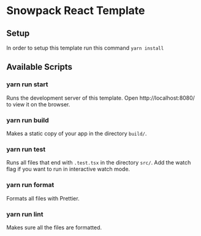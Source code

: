 # Snowpack React Template

## Setup

In order to setup this template run this command `yarn install`

## Available Scripts

### yarn run start

Runs the development server of this template.
Open http://localhost:8080/ to view it on the browser.

### yarn run build

Makes a static copy of your app in the directory `build/`.

### yarn run test

Runs all files that end with `.test.tsx` in the directory `src/`.
Add the watch flag if you want to run in interactive watch mode.

### yarn run format

Formats all files with Prettier.

### yarn run lint

Makes sure all the files are formatted.
